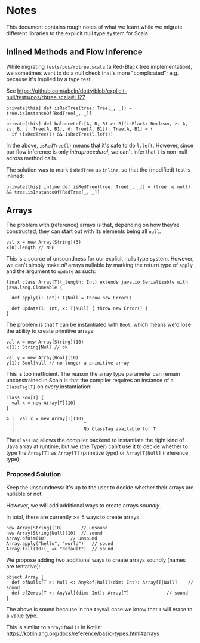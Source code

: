 # Notes
This document contains rough notes of what we learn while we migrate
different libraries to the explicit null type system for Scala.

## Inlined Methods and Flow Inference
While migrating `tests/pos/rbtree.scala` (a Red-Black tree implementation),
we sometimes want to do a null check that's more "complicated"; e.g. because
it's implied by a type test.

See https://github.com/abeln/dotty/blob/explicit-null/tests/pos/rbtree.scala#L127

```
private[this] def isRedTree(tree: Tree[_, _]) = tree.isInstanceOf[RedTree[_, _]]
...
private[this] def balanceLeft[A, B, B1 >: B](isBlack: Boolean, z: A, zv: B, l: Tree[A, B1], d: Tree[A, B1]): Tree[A, B1] = {
  if (isRedTree(l) && isRedTree(l.left))
```

In the above, `isRedTree(l)` means that it's safe to do `l.left`.
However, since our flow inference is only _intraprocedural_, we can't infer
that `l` is non-null across method calls.

The solution was to mark `isRedTree` as `inline`, so that the (modified) test
is inlined:

```
private[this] inline def isRedTree(tree: Tree[_, _]) = (tree ne null) && tree.isInstanceOf[RedTree[_, _]]
```

## Arrays

The problem with (reference) arrays is that, depending on how they're constructed, they can start
out with its elements being all `null`.
```
val x = new Array[String](3)
x(0).length // NPE
```

This is a source of unsoundness for our explicit nulls type system. However, we can't simply make
_all_ arrays nullable by marking the return type of `apply` and the argument to `update` as such:
```
final class Array[T](_length: Int) extends java.io.Serializable with java.lang.Cloneable {

  def apply(i: Int): T|Null = throw new Error()

  def update(i: Int, x: T|Null) { throw new Error() }
}
```

The problem is that `T` can be instantiated with `Bool`, which means we'd lose the ability to create primitive
arrays:
```
val x = new Array[String](10)
x(1): String|Null // ok

val y = new Array[Bool](10)
y(1): Bool|Null // no longer a primitive array
```

This is too inefficient. The reason the array type parameter can remain unconstrained in Scala
is that the compiler requires an instance of a `ClassTag[T]` on every instantiation:
```
class Foo[T] {
  val x = new Array[T](10)
}

4 |  val x = new Array[T](10)
  |                          ^
  |                          No ClassTag available for T
```

The `ClassTag` allows the compiler backend to instantiate the right kind of Java array at runtime,
but we (the Typer) can't use it to decide whether to type the `Array[T]` as `Array[T]` (primitive type)
or `Array[T|Null]` (reference type).

### Proposed Solution

Keep the unsoundness: it's up to the user to decide whether their arrays are nullable or not.

However, we will add additional ways to create arrays _soundly_.

In total, there are currently >= 5 ways to create arrays
```
new Array[String](10) 		// unsound
new Array[String|Null](10) 	// sound
Array.ofDim(10)			// unsound
Array.apply("hello", "world") 	// sound
Array.fill(10)(_ => "default")	// sound
```

We propose adding two additional ways to create arrays soundly (names are tentative):
```
object Array {
  def ofNulls[T >: Null <: AnyRef|Null](dim: Int): Array[T|Null]	// sound
  def ofZeros[T <: AnyVal](dim: Int): Array[T]  			// sound
}
```

The above is sound because in the `AnyVal` case we know that `T` will erase to a value
type.

This is similar to `arrayOfNulls` in Kotlin: https://kotlinlang.org/docs/reference/basic-types.html#arrays
